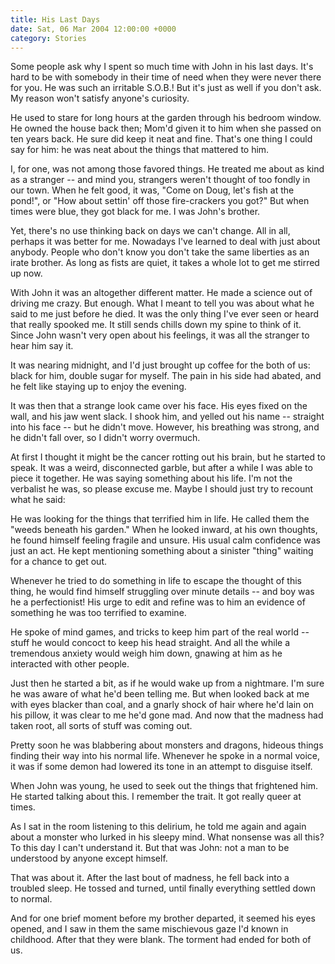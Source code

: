 ```yaml
---
title: His Last Days
date: Sat, 06 Mar 2004 12:00:00 +0000
category: Stories
---
```


Some people ask why I spent so much time with John in his last days.
It's hard to be with somebody in their time of need when they were never
there for you.  He was such an irritable S.O.B.!  But it's just as well
if you don't ask.  My reason won't satisfy anyone's curiosity.

He used to stare for long hours at the garden through his bedroom
window.  He owned the house back then; Mom'd given it to him when she
passed on ten years back.  He sure did keep it neat and fine.  That's
one thing I could say for him: he was neat about the things that
mattered to him.

I, for one, was not among those favored things.  He treated me about as
kind as a stranger -- and mind you, strangers weren't thought of too
fondly in our town.  When he felt good, it was, "Come on Doug, let's
fish at the pond!", or "How about settin' off those fire-crackers you
got?"  But when times were blue, they got black for me.  I was John's
brother.

Yet, there's no use thinking back on days we can't change.  All in all,
perhaps it was better for me.  Nowadays I've learned to deal with just
about anybody.  People who don't know you don't take the same liberties
as an irate brother.  As long as fists are quiet, it takes a whole lot
to get me stirred up now.

With John it was an altogether different matter.  He made a science out
of driving me crazy.  But enough.  What I meant to tell you was about
what he said to me just before he died.  It was the only thing I've ever
seen or heard that really spooked me.  It still sends chills down my
spine to think of it.  Since John wasn't very open about his feelings,
it was all the stranger to hear him say it.

It was nearing midnight, and I'd just brought up coffee for the both of
us: black for him, double sugar for myself.  The pain in his side had
abated, and he felt like staying up to enjoy the evening.

It was then that a strange look came over his face.  His eyes fixed on
the wall, and his jaw went slack.  I shook him, and yelled out his name
-- straight into his face -- but he didn't move.  However, his breathing
was strong, and he didn't fall over, so I didn't worry overmuch.

At first I thought it might be the cancer rotting out his brain, but he
started to speak.  It was a weird, disconnected garble, but after a
while I was able to piece it together.  He was saying something about
his life.  I'm not the verbalist he was, so please excuse me.  Maybe I
should just try to recount what he said:

He was looking for the things that terrified him in life.  He called
them the "weeds beneath his garden."  When he looked inward, at his own
thoughts, he found himself feeling fragile and unsure.  His usual calm
confidence was just an act.  He kept mentioning something about a
sinister "thing" waiting for a chance to get out.

Whenever he tried to do something in life to escape the thought of this
thing, he would find himself struggling over minute details -- and boy
was he a perfectionist!  His urge to edit and refine was to him an
evidence of something he was too terrified to examine.

He spoke of mind games, and tricks to keep him part of the real world --
stuff he would concoct to keep his head straight. And all the while a
tremendous anxiety would weigh him down, gnawing at him as he interacted
with other people.

Just then he started a bit, as if he would wake up from a nightmare.
I'm sure he was aware of what he'd been telling me.  But when looked
back at me with eyes blacker than coal, and a gnarly shock of hair where
he'd lain on his pillow, it was clear to me he'd gone mad.  And now that
the madness had taken root, all sorts of stuff was coming out.

Pretty soon he was blabbering about monsters and dragons, hideous things
finding their way into his normal life.  Whenever he spoke in a normal
voice, it was if some demon had lowered its tone in an attempt to
disguise itself.

When John was young, he used to seek out the things that frightened him.
He started talking about this.  I remember the trait.  It got really
queer at times.

As I sat in the room listening to this delirium, he told me again and
again about a monster who lurked in his sleepy mind.  What nonsense was
all this?  To this day I can't understand it.  But that was John: not a
man to be understood by anyone except himself.

That was about it.  After the last bout of madness, he fell back into a
troubled sleep.  He tossed and turned, until finally everything settled
down to normal.

And for one brief moment before my brother departed, it seemed his eyes
opened, and I saw in them the same mischievous gaze I'd known in
childhood.  After that they were blank.  The torment had ended for both
of us.


